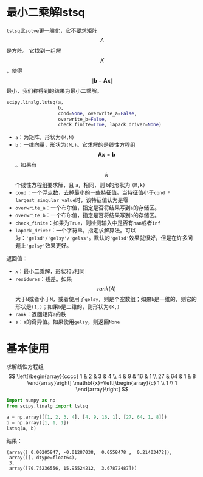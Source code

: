 # 最小二乘解lstsq

`lstsq`比`solve`更一般化，它不要求矩阵 $$A$$ 是方阵。 它找到一组解 $$X$$，使得 $$\|\mathbf{b}-\mathbf{A} \mathbf{x}\|$$  最小，我们称得到的结果为最小二乘解。

```python
scipy.linalg.lstsq(a, 
                   b, 
                   cond=None, overwrite_a=False, 
                   overwrite_b=False,  
                   check_finite=True, lapack_driver=None)
```

- `a`：为矩阵，形状为`(M,N)`
- `b`：一维向量，形状为`(M,)`。它求解的是线性方程组 $$\mathbf{A} \mathbf{x}=\mathbf{b}$$  。如果有 $$k$$ 个线性方程组要求解，且 `a`，相同，则 `b`的形状为 `(M,k)`
- `cond`：一个浮点数，去掉最小的一些特征值。当特征值小于`cond * largest_singular_value`时，该特征值认为是零
- `overwrite_a`：一个布尔值，指定是否将结果写到`a`的存储区。
- `overwrite_b`：一个布尔值，指定是否将结果写到`b`的存储区。
- `check_finite`：如果为`True`，则检测输入中是否有`nan`或者`inf`
- `lapack_driver`：一个字符串，指定求解算法。可以为：`'gelsd'/'gelsy'/'gelss'`。默认的`'gelsd'`效果就很好，但是在许多问题上`'gelsy'`效果更好。

返回值：

- `x`：最小二乘解，形状和`b`相同
- `residures`：残差。如果 $$rank(A)$$  大于`N`或者小于`M`，或者使用了`gelsy`，则是个空数组；如果`b`是一维的，则它的形状是`(1,)`；如果`b`是二维的，则形状为`(K,)`
- `rank`：返回矩阵`a`的秩
- `s`：`a`的奇异值。如果使用`gelsy`，则返回`None`



# 基本使用

求解线性方程组
$$
\left[\begin{array}{cccc}
1 & 2 & 3 & 4 \\
4 & 9 & 16 & 1 \\
27 & 64 & 1 & 8
\end{array}\right] \mathbf{x}=\left[\begin{array}{c}
1 \\
1 \\
1
\end{array}\right]
$$

```python
import numpy as np
from scipy.linalg import lstsq

a = np.array([[1, 2, 3, 4], [4, 9, 16, 1], [27, 64, 1, 8]])
b = np.array([1, 1, 1])
lstsq(a, b)
```

结果：

```
(array([ 0.00205847, -0.01287038,  0.0558478 ,  0.21403472]),
 array([], dtype=float64),
 3,
 array([70.75236556, 15.95524212,  3.67872487]))
```

